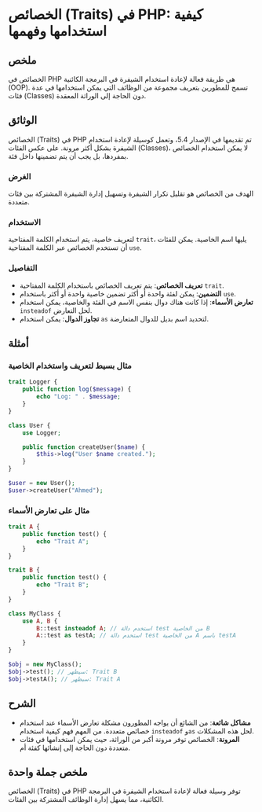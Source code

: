 <!--
Meta Description: # الخصائص (Traits) في PHP: كيفية استخدامها وفهمها ## ملخص الخصائص في PHP هي طريقة فعالة لإعادة استخدام الشيفرة في البرمجة الكائنية (OOP). تسمح للمطوري...
Meta Keywords: الخصائص, استخدام, trait, يمكن, test
-->

# الخصائص (Traits) في PHP: كيفية استخدامها وفهمها

## ملخص
الخصائص في PHP هي طريقة فعالة لإعادة استخدام الشيفرة في البرمجة الكائنية (OOP). تسمح للمطورين بتعريف مجموعة من الوظائف التي يمكن استخدامها في عدة فئات (Classes) دون الحاجة إلى الوراثة المعقدة.

## الوثائق
الخصائص (Traits) في PHP تم تقديمها في الإصدار 5.4، وتعمل كوسيلة لإعادة استخدام الشيفرة بشكل أكثر مرونة. على عكس الفئات (Classes)، لا يمكن استخدام الخصائص بمفردها، بل يجب أن يتم تضمينها داخل فئة.

### الغرض
الهدف من الخصائص هو تقليل تكرار الشيفرة وتسهيل إدارة الشيفرة المشتركة بين فئات متعددة.

### الاستخدام
لتعريف خاصية، يتم استخدام الكلمة المفتاحية `trait`، يليها اسم الخاصية. يمكن للفئات أن تستخدم الخصائص عبر الكلمة المفتاحية `use`.

### التفاصيل
- **تعريف الخصائص**: يتم تعريف الخصائص باستخدام الكلمة المفتاحية `trait`.
- **التضمين**: يمكن لفئة واحدة أو أكثر تضمين خاصية واحدة أو أكثر باستخدام `use`.
- **تعارض الأسماء**: إذا كانت هناك دوال بنفس الاسم في الفئة والخاصية، يمكن استخدام `insteadof` لحل التعارض.
- **تجاوز الدوال**: يمكن استخدام `as` لتحديد اسم بديل للدوال المتعارضة.

## أمثلة

### مثال بسيط لتعريف واستخدام الخاصية
```php
trait Logger {
    public function log($message) {
        echo "Log: " . $message;
    }
}

class User {
    use Logger;

    public function createUser($name) {
        $this->log("User $name created.");
    }
}

$user = new User();
$user->createUser("Ahmed");
```

### مثال على تعارض الأسماء
```php
trait A {
    public function test() {
        echo "Trait A";
    }
}

trait B {
    public function test() {
        echo "Trait B";
    }
}

class MyClass {
    use A, B {
        B::test insteadof A; // استخدم دالة test من الخاصية B
        A::test as testA; // استخدم دالة test من الخاصية A باسم testA
    }
}

$obj = new MyClass();
$obj->test(); // سيظهر: Trait B
$obj->testA(); // سيظهر: Trait A
```

## الشرح
- **مشاكل شائعة**: من الشائع أن يواجه المطورون مشكلة تعارض الأسماء عند استخدام خصائص متعددة. من المهم فهم كيفية استخدام `insteadof` و`as` لحل هذه المشكلات.
- **المرونة**: الخصائص توفر مرونة أكبر من الوراثة، حيث يمكن استخدامها في فئات متعددة دون الحاجة إلى إنشائها كفئة أم.
  
## ملخص جملة واحدة
الخصائص (Traits) في PHP توفر وسيلة فعالة لإعادة استخدام الشيفرة في البرمجة الكائنية، مما يسهل إدارة الوظائف المشتركة بين الفئات.